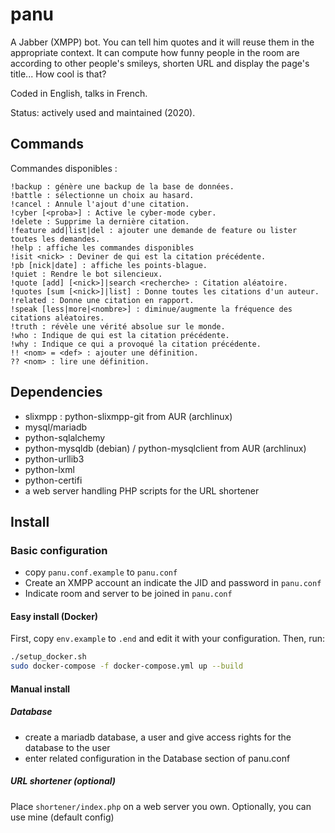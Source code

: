 # panu

A Jabber (XMPP) bot. You can tell him quotes and it will reuse them in the appropriate context. It can compute how funny people in the room are according to other people's smileys, shorten URL and display the page's title... How cool is that?

Coded in English, talks in French.

Status: actively used and maintained (2020).

## Commands

Commandes disponibles :
```
!backup : génère une backup de la base de données.
!battle : sélectionne un choix au hasard.
!cancel : Annule l'ajout d'une citation.
!cyber [<proba>] : Active le cyber-mode cyber.
!delete : Supprime la dernière citation.
!feature add|list|del : ajouter une demande de feature ou lister toutes les demandes.
!help : affiche les commandes disponibles
!isit <nick> : Deviner de qui est la citation précédente.
!pb [nick|date] : affiche les points-blague.
!quiet : Rendre le bot silencieux.
!quote [add] [<nick>]|search <recherche> : Citation aléatoire.
!quotes [sum [<nick>]|list] : Donne toutes les citations d'un auteur.
!related : Donne une citation en rapport.
!speak [less|more|<nombre>] : diminue/augmente la fréquence des citations aléatoires.
!truth : révèle une vérité absolue sur le monde.
!who : Indique de qui est la citation précédente.
!why : Indique ce qui a provoqué la citation précédente.
!! <nom> = <def> : ajouter une définition.
?? <nom> : lire une définition.
```

## Dependencies

- slixmpp : python-slixmpp-git from AUR (archlinux)
- mysql/mariadb
- python-sqlalchemy
- python-mysqldb (debian) / python-mysqlclient from AUR (archlinux)
- python-urllib3
- python-lxml
- python-certifi
- a web server handling PHP scripts for the URL shortener

## Install

### Basic configuration

- copy `panu.conf.example` to `panu.conf`
- Create an XMPP account an indicate the JID and password in `panu.conf`
- Indicate room and server to be joined in `panu.conf`

#### Easy install (Docker)

First, copy `env.example` to `.end` and edit it with your configuration. Then, run:
```bash
./setup_docker.sh
sudo docker-compose -f docker-compose.yml up --build
```

#### Manual install

##### Database

- create a mariadb database, a user and give access rights for the database to the user
- enter related configuration in the Database section of panu.conf

##### URL shortener (optional)

Place `shortener/index.php` on a web server you own. Optionally, you can use mine (default config)
